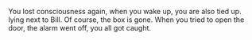 You lost consciousness again, when you wake up, you are also tied up. lying next to Bill. Of course, the box is gone.
When you tried to open the door, the alarm went off, you all got caught.
